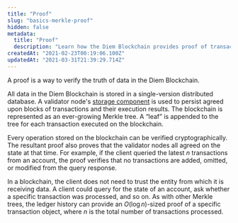 ```yaml
---
title: "Proof"
slug: "basics-merkle-proof"
hidden: false
metadata: 
  title: "Proof"
  description: "Learn how the Diem Blockchain provides proof of transaction history."
createdAt: "2021-02-23T00:19:06.100Z"
updatedAt: "2021-03-31T21:39:29.714Z"
---
```

A proof is a way to verify the truth of data in the Diem Blockchain. 

All data in the Diem Blockchain is stored in a single-version distributed database. A validator node's <a href="doc:basics-validator-nodes#storage" target="_blank">storage component</a> is used to persist agreed upon blocks of transactions and their execution results. The blockchain is represented as an ever-growing <Glossary>Merkle tree</Glossary>. A “leaf” is appended to the tree for each transaction executed on the blockchain. 

Every operation stored on the blockchain can be verified cryptographically. The resultant proof also proves that the validator nodes all agreed on the state at that time. For example, if the client queried the latest _n_ transactions from an account, the proof verifies that no transactions are added, omitted, or modified from the query response.

In a blockchain, the client does not need to trust the entity from which it is receiving data. A client could query for the state of an account, ask whether a specific transaction was processed, and so on. As with other Merkle trees, the ledger history can provide an $O(\log n)$-sized proof of a specific transaction object, where _n_ is the total number of transactions processed.